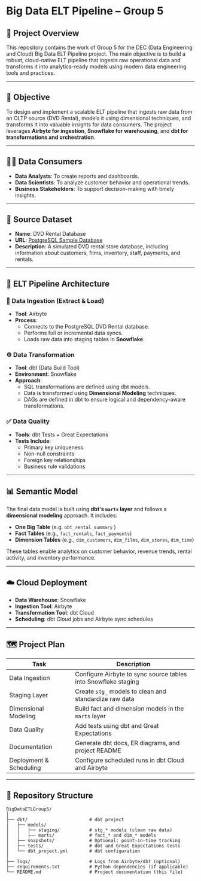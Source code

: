 # Big Data ELT Pipeline – Group 5

## 📘 Project Overview

This repository contains the work of Group 5 for the DEC (Data Engineering and Cloud) Big Data ELT Pipeline project. The main objective is to build a robust, cloud-native ELT pipeline that ingests raw operational data and transforms it into analytics-ready models using modern data engineering tools and practices.

---

## 🎯 Objective

To design and implement a scalable ELT pipeline that ingests raw data from an OLTP source (DVD Rental), models it using dimensional techniques, and transforms it into valuable insights for data consumers. The project leverages **Airbyte for ingestion**, **Snowflake for warehousing**, and **dbt for transformations and orchestration**.

---

## 🧑‍💻 Data Consumers

- **Data Analysts**: To create reports and dashboards.
- **Data Scientists**: To analyze customer behavior and operational trends.
- **Business Stakeholders**: To support decision-making with timely insights.

---

## 💾 Source Dataset

- **Name**: DVD Rental Database
- **URL**: [PostgreSQL Sample Database](https://www.postgresqltutorial.com/postgresql-getting-started/postgresql-sample-database/)
- **Description**: A simulated DVD rental store database, including information about customers, films, inventory, staff, payments, and rentals.

---

## 🔄 ELT Pipeline Architecture

### 🧬 Data Ingestion (Extract & Load)

- **Tool**: Airbyte
- **Process**:
  - Connects to the PostgreSQL DVD Rental database.
  - Performs full or incremental data syncs.
  - Loads raw data into staging tables in **Snowflake**.

### ⚙️ Data Transformation

- **Tool**: dbt (Data Build Tool)
- **Environment**: Snowflake
- **Approach**:
  - SQL transformations are defined using dbt models.
  - Data is transformed using **Dimensional Modeling** techniques.
  - DAGs are defined in dbt to ensure logical and dependency-aware transformations.

### ✅ Data Quality

- **Tools**: dbt Tests + Great Expectations
- **Tests Include**:
  - Primary key uniqueness
  - Non-null constraints
  - Foreign key relationships
  - Business rule validations

---

## 📊 Semantic Model

The final data model is built using **dbt's `marts` layer** and follows a **dimensional modeling** approach. It includes:

- **One Big Table** (e.g. `obt_rental_summary` )
- **Fact Tables** (e.g., `fact_rentals`, `fact_payments`)
- **Dimension Tables** (e.g., `dim_customers`, `dim_films`, `dim_stores`, `dim_time`)

These tables enable analytics on customer behavior, revenue trends, rental activity, and inventory performance.

---

## ☁️ Cloud Deployment

- **Data Warehouse**: Snowflake
- **Ingestion Tool**: Airbyte
- **Transformation Tool**: dbt Cloud
- **Scheduling**: dbt Cloud jobs and Airbyte sync schedules

---

## 🗺️ Project Plan

| Task                          | Description                                                             |
|-------------------------------|-------------------------------------------------------------------------|
| Data Ingestion                | Configure Airbyte to sync source tables into Snowflake staging          |
| Staging Layer                 | Create `stg_` models to clean and standardize raw data                  |
| Dimensional Modeling          | Build fact and dimension models in the `marts` layer                    |
| Data Quality                  | Add tests using dbt and Great Expectations                              |
| Documentation                | Generate dbt docs, ER diagrams, and project README                      |
| Deployment & Scheduling       | Configure scheduled runs in dbt Cloud and Airbyte                       |

---

## 🧱 Repository Structure

```plaintext
BigDataETLGroup5/
│
├── dbt/                       # dbt project
│   ├── models/
│   │   ├── staging/           # stg_* models (clean raw data)
│   │   ├── marts/             # fact_* and dim_* models
│   ├── snapshots/             # Optional: point-in-time tracking
│   ├── tests/                 # dbt and Great Expectations tests
│   └── dbt_project.yml        # dbt configuration
│
├── logs/                      # Logs from Airbyte/dbt (optional)
├── requirements.txt           # Python dependencies (if applicable)
└── README.md                  # Project documentation (this file)
